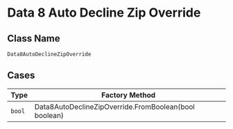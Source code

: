 
# Data 8 Auto Decline Zip Override

## Class Name

`Data8AutoDeclineZipOverride`

## Cases

| Type | Factory Method |
|  --- | --- |
| `bool` | Data8AutoDeclineZipOverride.FromBoolean(bool boolean) |

